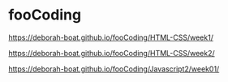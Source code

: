 # fooCoding 
https://deborah-boat.github.io/fooCoding/HTML-CSS/week1/

https://deborah-boat.github.io/fooCoding/HTML-CSS/week2/



https://deborah-boat.github.io/fooCoding/Javascript2/week01/




